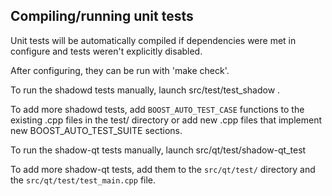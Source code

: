 Compiling/running unit tests
------------------------------------

Unit tests will be automatically compiled if dependencies were met in configure
and tests weren't explicitly disabled.

After configuring, they can be run with 'make check'.

To run the shadowd tests manually, launch src/test/test_shadow .

To add more shadowd tests, add `BOOST_AUTO_TEST_CASE` functions to the existing
.cpp files in the test/ directory or add new .cpp files that
implement new BOOST_AUTO_TEST_SUITE sections.

To run the shadow-qt tests manually, launch src/qt/test/shadow-qt_test

To add more shadow-qt tests, add them to the `src/qt/test/` directory and
the `src/qt/test/test_main.cpp` file.
